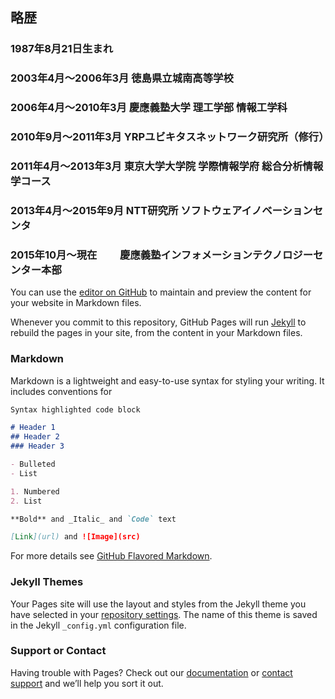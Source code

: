 ## 略歴
### 1987年8月21日生まれ
### 2003年4月～2006年3月 徳島県立城南高等学校
### 2006年4月～2010年3月 慶應義塾大学 理工学部 情報工学科
### 2010年9月～2011年3月 YRPユビキタスネットワーク研究所（修行）
### 2011年4月～2013年3月 東京大学大学院 学際情報学府 総合分析情報学コース
### 2013年4月～2015年9月 NTT研究所 ソフトウェアイノベーションセンタ
### 2015年10月～現在　　 慶應義塾インフォメーションテクノロジーセンター本部
You can use the [editor on GitHub](https://github.com/yuichib/yuichib.github.io/edit/master/README.md) to maintain and preview the content for your website in Markdown files.

Whenever you commit to this repository, GitHub Pages will run [Jekyll](https://jekyllrb.com/) to rebuild the pages in your site, from the content in your Markdown files.

### Markdown

Markdown is a lightweight and easy-to-use syntax for styling your writing. It includes conventions for

```markdown
Syntax highlighted code block

# Header 1
## Header 2
### Header 3

- Bulleted
- List

1. Numbered
2. List

**Bold** and _Italic_ and `Code` text

[Link](url) and ![Image](src)
```

For more details see [GitHub Flavored Markdown](https://guides.github.com/features/mastering-markdown/).

### Jekyll Themes

Your Pages site will use the layout and styles from the Jekyll theme you have selected in your [repository settings](https://github.com/yuichib/yuichib.github.io/settings). The name of this theme is saved in the Jekyll `_config.yml` configuration file.

### Support or Contact

Having trouble with Pages? Check out our [documentation](https://help.github.com/categories/github-pages-basics/) or [contact support](https://github.com/contact) and we’ll help you sort it out.
